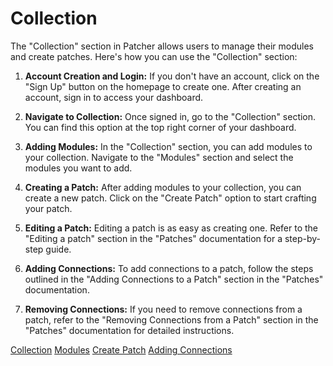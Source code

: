 # Collection

The "Collection" section in Patcher allows users to manage their modules and create patches. Here's how you can use the "Collection" section:

1. **Account Creation and Login:** If you don't have an account, click on the "Sign Up" button on the homepage to create one. After creating an account, sign in to access your dashboard.

2. **Navigate to Collection:** Once signed in, go to the "Collection" section. You can find this option at the top right corner of your dashboard.

3. **Adding Modules:** In the "Collection" section, you can add modules to your collection. Navigate to the "Modules" section and select the modules you want to add.

4. **Creating a Patch:** After adding modules to your collection, you can create a new patch. Click on the "Create Patch" option to start crafting your patch.

5. **Editing a Patch:** Editing a patch is as easy as creating one. Refer to the "Editing a patch" section in the "Patches" documentation for a step-by-step guide.

6. **Adding Connections:** To add connections to a patch, follow the steps outlined in the "Adding Connections to a Patch" section in the "Patches" documentation.

7. **Removing Connections:** If you need to remove connections from a patch, refer to the "Removing Connections from a Patch" section in the "Patches" documentation for detailed instructions.

[Collection](collection_enriched.md)
[Modules](learn-patcher.xyz/modules.md)
[Create Patch](learn-patcher.xyz/patches.md#creating-a-patch)
[Adding Connections](learn-patcher.xyz/patches.md#adding-connections)
